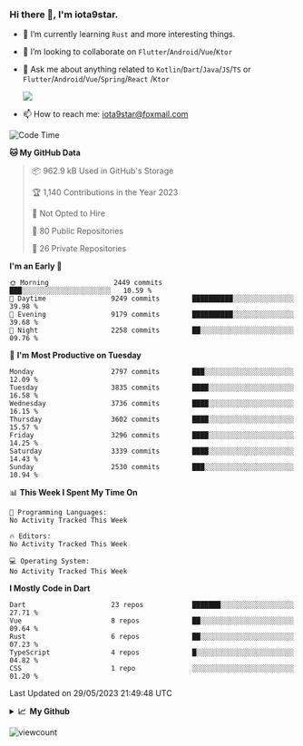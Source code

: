 ### Hi there 👋, I'm iota9star.

- 🌱 I’m currently learning `Rust` and more interesting things.
- 👯 I’m looking to collaborate on `Flutter`/`Android`/`Vue`/`Ktor`
- 💬 Ask me about anything related to `Kotlin`/`Dart`/`Java`/`JS`/`TS` or `Flutter`/`Android`/`Vue`/`Spring`/`React`
  /`Ktor`
  
  ![](https://github-readme-stats.vercel.app/api/top-langs?username=iota9star&show_icons=true&locale=en&layout=compact)
  
- 📫 How to reach me: [iota9star@foxmail.com](iota9star@foxmail.com)


<!--START_SECTION:waka-->
![Code Time](http://img.shields.io/badge/Code%20Time-3%2C090%20hrs%2054%20mins-blue)

**🐱 My GitHub Data** 

> 📦 962.9 kB Used in GitHub's Storage 
 > 
> 🏆 1,140 Contributions in the Year 2023
 > 
> 🚫 Not Opted to Hire
 > 
> 📜 80 Public Repositories 
 > 
> 🔑 26 Private Repositories 
 > 
**I'm an Early 🐤** 

```text
🌞 Morning                2449 commits        ███░░░░░░░░░░░░░░░░░░░░░░   10.59 % 
🌆 Daytime                9249 commits        ██████████░░░░░░░░░░░░░░░   39.98 % 
🌃 Evening                9179 commits        ██████████░░░░░░░░░░░░░░░   39.68 % 
🌙 Night                  2258 commits        ██░░░░░░░░░░░░░░░░░░░░░░░   09.76 % 
```
📅 **I'm Most Productive on Tuesday** 

```text
Monday                   2797 commits        ███░░░░░░░░░░░░░░░░░░░░░░   12.09 % 
Tuesday                  3835 commits        ████░░░░░░░░░░░░░░░░░░░░░   16.58 % 
Wednesday                3736 commits        ████░░░░░░░░░░░░░░░░░░░░░   16.15 % 
Thursday                 3602 commits        ████░░░░░░░░░░░░░░░░░░░░░   15.57 % 
Friday                   3296 commits        ████░░░░░░░░░░░░░░░░░░░░░   14.25 % 
Saturday                 3339 commits        ████░░░░░░░░░░░░░░░░░░░░░   14.43 % 
Sunday                   2530 commits        ███░░░░░░░░░░░░░░░░░░░░░░   10.94 % 
```


📊 **This Week I Spent My Time On** 

```text
💬 Programming Languages: 
No Activity Tracked This Week

🔥 Editors: 
No Activity Tracked This Week

💻 Operating System: 
No Activity Tracked This Week
```

**I Mostly Code in Dart** 

```text
Dart                     23 repos            ███████░░░░░░░░░░░░░░░░░░   27.71 % 
Vue                      8 repos             ██░░░░░░░░░░░░░░░░░░░░░░░   09.64 % 
Rust                     6 repos             ██░░░░░░░░░░░░░░░░░░░░░░░   07.23 % 
TypeScript               4 repos             █░░░░░░░░░░░░░░░░░░░░░░░░   04.82 % 
CSS                      1 repo              ░░░░░░░░░░░░░░░░░░░░░░░░░   01.20 % 
```




 Last Updated on 29/05/2023 21:49:48 UTC
<!--END_SECTION:waka-->

<details>
  <summary><b>📈&nbsp;&nbsp;My Github</b></summary>
  <br>
  <img src='https://github-profile-trophy.vercel.app/?username=iota9star'>
  <img src='https://bad-apple-github-readme.vercel.app/api?show_bg=1&username=iota9star&hide_title=true'>
  <img src='http://cr-skills-chart-widget.azurewebsites.net/api/api?username=iota9star'>
  <img src='https://github-readme-stats.vercel.app/api/wakatime?username=iota9star&layout=compact'>
</details>


![viewcount](https://count.getloli.com/get/@iota9star?theme=rule34)

